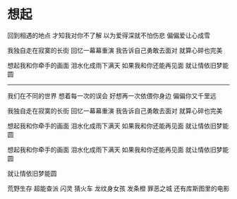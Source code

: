 # 想起

回到相遇的地点
才知我对你不了解
以为爱得深就不怕伤悲
偏偏爱让心成雪

我独自走在寂寞的长街
回忆一幕幕重演
我告诉自己勇敢去面对
就算心碎也完美

想起我和你牵手的画面
泪水化成雨下满天
如果我和你还能再见面
就让情依旧梦能圆

---------------------

我们在不同的世界
想着每一次的误会
好想再一次依偎你身边
偏偏你又千里远

我独自走在寂寞的长街
回忆一幕幕重演
我告诉自己勇敢去面对
就算心碎也完美

想起我和你牵手的画面
泪水化成雨下满天
如果我和你还能再见面
就让情依旧梦能圆

想起我和你牵手的画面
泪水化成雨下满天
如果我和你还能再见面
就让情依旧梦能圆

就让情依旧梦能圆


荒野生存  超能查派 闪灵 猜火车 龙纹身女孩 发条橙 罪恶之城 还有库斯图里的电影
